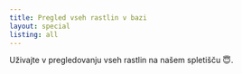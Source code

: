 ```yaml
---
title: Pregled vseh rastlin v bazi
layout: special
listing: all
---
```

Uživajte v pregledovanju vseh rastlin na našem spletišču 😇.
